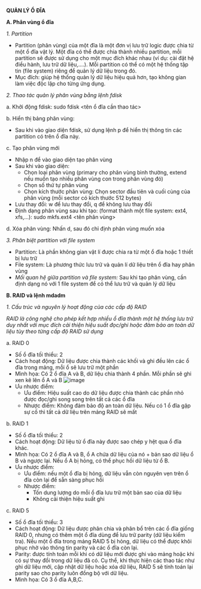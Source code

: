 **QUẢN LÝ Ổ ĐĨA**

**A. Phân vùng ổ đĩa**

*1. Partition*
- Partition (phân vùng) của một đĩa là một đơn vị lưu trữ logic được chia từ một ổ đĩa vật lý. Một đĩa có thể được chia thành nhiều partition, mỗi partition sẽ được sử dụng cho một mục đích khác nhau (ví dụ: cài đặt hệ điều hành, lưu trữ dữ liệu,....). Mỗi partition có thể có một hệ thống tập tin (file system) riêng để quản lý dữ liệu trong đó.
- Mục đích: giúp hệ thống quản lý dữ liệu hiệu quả hơn, tạo không gian làm việc độc lập cho từng ứng dụng.

*2. Thao tác quản lý phân vùng bằng lệnh fdisk*

a. Khởi động fdisk: sudo fdisk <tên ổ đĩa cần thao tác>

b. Hiển thị bảng phân vùng: 
- Sau khi vào giao diện fdisk, sử dụng lệnh p để hiển thị thông tin các partition có trên ổ đĩa này.

c. Tạo phân vùng mới
- Nhập n để vào giao diện tạo phân vùng
- Sau khi vào giao diện:
  - Chọn loại phân vùng (primary cho phân vùng bình thường, extend nếu muốn tạo nhiều phân vùng con trong phân vùng đó)
  - Chọn số thứ tự phân vùng
  - Chọn kích thước phân vùng: Chọn sector đầu tiên và cuối cùng của phân vùng (mỗi sector có kích thước 512 bytes) 
- Lưu thay đổi: w để lưu thay đổi, q để không lưu thay đổi
- Định dạng phân vùng sau khi tạo: (format thành một file system: ext4, xfs,...): sudo mkfs.ext4 <tên phân vùng>

d. Xóa phân vùng: Nhấn d, sau đó chỉ định phân vùng muốn xóa

*3. Phân biệt partition với file system*
- Partition: Là phần không gian vật lí được chia ra từ một ổ đĩa hoặc 1 thiết bị lưu trữ
- File system: Là phương thức lưu trữ và quản lí dữ liệu trên ổ đĩa hay phân vùng
- *Mối quan hệ giữa partition và file system:* Sau khi tạo phân vùng, cần định dạng nó với 1 file system để có thể lưu trữ và quản lý dữ liệu

**B. RAID và lệnh mdadm**

*1. Cấu trúc và nguyên lý hoạt động của các cấp độ RAID*

*RAID là công nghệ cho phép kết hợp nhiều ổ đĩa thành một hệ thống lưu trữ duy nhất với mục đích cải thiện hiệu suất đọc/ghi hoặc đảm bảo an toàn dữ liệu tùy theo từng cấp độ RAID sử dụng*

a. RAID 0
- Số ổ đĩa tối thiểu: 2
- Cách hoạt động: Dữ liệu được chia thành các khối và ghi đều lên các ổ đĩa trong mảng, mỗi ổ sẽ lưu trữ một phần
- Mình họa: Có 2 ổ đĩa A và B, dữ liệu chia thành 4 phần. Mỗi phần sẽ ghi xen kẽ lên ổ A và B
  ![image](https://github.com/user-attachments/assets/22977a7d-7450-4caa-867d-76667da919c7)
- Ưu nhược điểm:
  - Ưu điểm: Hiệu suất cao do dữ liệu được chia thành các phần nhỏ được đọc/ghi song song trên tất cả các ổ đĩa
  - Nhược điểm: Không đảm bảo độ an toàn dữ liệu. Nếu có 1 ổ đĩa gặp sự cố thì tất cả dữ liệu trên mảng RAID sẽ mất

b. RAID 1
- Số ổ đĩa tối thiểu: 2
- Cách hoạt động: Dữ liệu từ ổ đĩa này được sao chép y hệt qua ổ đĩa khác.
- Mình họa: Có 2 ổ đĩa A và B, ổ A chứa dữ liệu của nó + bản sao dữ liệu ổ B và ngược lại. Nếu ổ A bị hỏng, có thể phục hồi dữ liệu từ ổ B.
- Ưu nhược điểm:
  - Ưu điểm: nếu một ổ đĩa bị hỏng, dữ liệu vẫn còn nguyên vẹn trên ổ đĩa còn lại để sẵn sàng phục hồi
  - Nhược điểm:
    - Tốn dung lượng do mỗi ổ đĩa lưu trữ một bản sao của dữ liệu
    - Không cải thiện hiệu suất ghi

c. RAID 5
- Số ổ đĩa tối thiểu: 3
- Cách hoạt động: Dữ liệu được phân chia và phân bổ trên các ổ đĩa giống RAID 0, nhưng có thêm một ổ đĩa dùng để lưu trữ parity (dữ liệu kiểm tra). Nếu một ổ đĩa trong mảng RAID 5 bị hỏng, dữ liệu có thể được khôi phục nhờ vào thông tin parity và các ổ đĩa còn lại.
- Parity: được tính toán mỗi khi có dữ liệu mới được ghi vào mảng hoặc khi có sự thay đổi trong dữ liệu đã có. Cụ thể, khi thực hiện các thao tác như ghi dữ liệu mới, cập nhật dữ liệu hoặc xóa dữ liệu, RAID 5 sẽ tính toán lại parity sao cho parity luôn đồng bộ với dữ liệu.
- Minh họa: Có 3 ổ đĩa A,B,C. 
